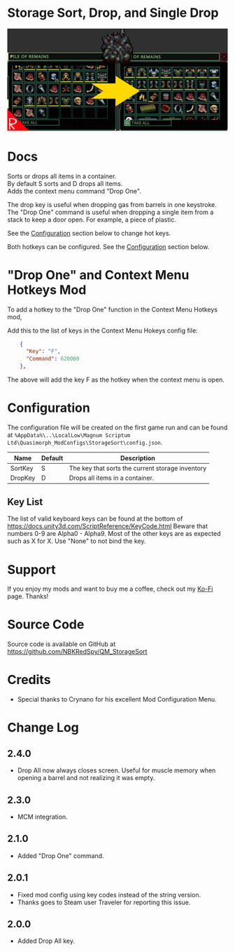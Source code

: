 # Storage Sort, Drop, and Single Drop

![thumbnail icon](media/thumbnail.png)

# Docs

Sorts or drops all items in a container.  
By default S sorts and D drops all items.  
Adds the context menu command "Drop One".

The drop key is useful when dropping gas from barrels in one keystroke.
The "Drop One" command is useful when dropping a single item from a stack to keep a door open.  For example, a piece of plastic.

See the [Configuration](#configuration) section below to change hot keys.

Both hotkeys can be configured.  See the [Configuration](#configuration) section below.

# "Drop One" and Context Menu Hotkeys Mod
To add a hotkey to the "Drop One" function in the Context Menu Hotkeys mod, 

Add this to the list of keys in the Context Menu Hokeys config file:

```json
    {
      "Key": "F",
      "Command": 620000
    },

```

The above will add the key F as the hotkey when the context menu is open.


# Configuration

The configuration file will be created on the first game run and can be found at `%AppData%\..\LocalLow\Magnum Scriptum Ltd\Quasimorph_ModConfigs\StorageSort\config.json`.

|Name|Default|Description|
|--|--|--|
|SortKey|S|The key that sorts the current storage inventory|
|DropKey|D|Drops all items in a container.|

## Key List
The list of valid keyboard keys can be found at the bottom of https://docs.unity3d.com/ScriptReference/KeyCode.html
Beware that numbers 0-9 are Alpha0 - Alpha9.  Most of the other keys are as expected such as X for X.
Use "None" to not bind the key.

# Support
If you enjoy my mods and want to buy me a coffee, check out my [Ko-Fi](https://ko-fi.com/nbkredspy71915) page.
Thanks!

# Source Code
Source code is available on GitHub at https://github.com/NBKRedSpy/QM_StorageSort

# Credits
* Special thanks to Crynano for his excellent Mod Configuration Menu. 

# Change Log
## 2.4.0
* Drop All now always closes screen.  Useful for muscle memory when opening a barrel and not realizing it was empty.

## 2.3.0
* MCM integration.

## 2.1.0
* Added "Drop One" command.

## 2.0.1 
* Fixed mod config using key codes instead of the string version.
* Thanks goes to Steam user Traveler for reporting this issue.

## 2.0.0
* Added Drop All key.